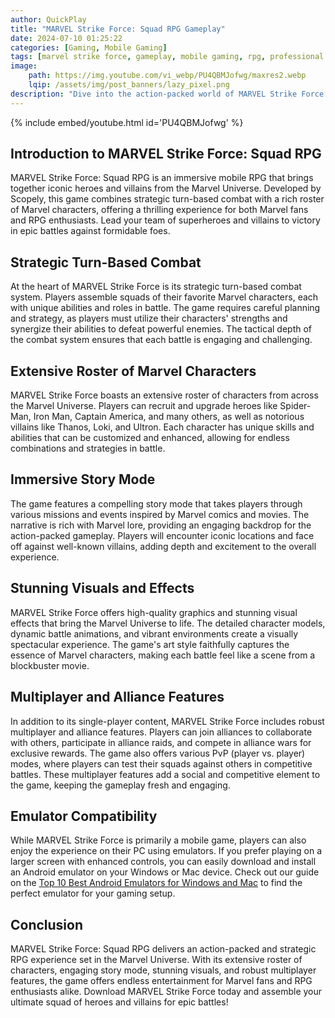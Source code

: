```yaml
---
author: QuickPlay
title: "MARVEL Strike Force: Squad RPG Gameplay"
date: 2024-07-10 01:25:22
categories: [Gaming, Mobile Gaming]
tags: [marvel strike force, gameplay, mobile gaming, rpg, professional gamers, squad rpg]
image: 
    path: https://img.youtube.com/vi_webp/PU4QBMJofwg/maxres2.webp
    lqip: /assets/img/post_banners/lazy_pixel.png
description: "Dive into the action-packed world of MARVEL Strike Force with its unique squad RPG gameplay and strategic features."
---
```


{% include embed/youtube.html id='PU4QBMJofwg' %}

## Introduction to MARVEL Strike Force: Squad RPG

MARVEL Strike Force: Squad RPG is an immersive mobile RPG that brings together iconic heroes and villains from the Marvel Universe. Developed by Scopely, this game combines strategic turn-based combat with a rich roster of Marvel characters, offering a thrilling experience for both Marvel fans and RPG enthusiasts. Lead your team of superheroes and villains to victory in epic battles against formidable foes.

## Strategic Turn-Based Combat

At the heart of MARVEL Strike Force is its strategic turn-based combat system. Players assemble squads of their favorite Marvel characters, each with unique abilities and roles in battle. The game requires careful planning and strategy, as players must utilize their characters' strengths and synergize their abilities to defeat powerful enemies. The tactical depth of the combat system ensures that each battle is engaging and challenging.

## Extensive Roster of Marvel Characters

MARVEL Strike Force boasts an extensive roster of characters from across the Marvel Universe. Players can recruit and upgrade heroes like Spider-Man, Iron Man, Captain America, and many others, as well as notorious villains like Thanos, Loki, and Ultron. Each character has unique skills and abilities that can be customized and enhanced, allowing for endless combinations and strategies in battle.

## Immersive Story Mode

The game features a compelling story mode that takes players through various missions and events inspired by Marvel comics and movies. The narrative is rich with Marvel lore, providing an engaging backdrop for the action-packed gameplay. Players will encounter iconic locations and face off against well-known villains, adding depth and excitement to the overall experience.

## Stunning Visuals and Effects

MARVEL Strike Force offers high-quality graphics and stunning visual effects that bring the Marvel Universe to life. The detailed character models, dynamic battle animations, and vibrant environments create a visually spectacular experience. The game's art style faithfully captures the essence of Marvel characters, making each battle feel like a scene from a blockbuster movie.

## Multiplayer and Alliance Features

In addition to its single-player content, MARVEL Strike Force includes robust multiplayer and alliance features. Players can join alliances to collaborate with others, participate in alliance raids, and compete in alliance wars for exclusive rewards. The game also offers various PvP (player vs. player) modes, where players can test their squads against others in competitive battles. These multiplayer features add a social and competitive element to the game, keeping the gameplay fresh and engaging.

## Emulator Compatibility

While MARVEL Strike Force is primarily a mobile game, players can also enjoy the experience on their PC using emulators. If you prefer playing on a larger screen with enhanced controls, you can easily download and install an Android emulator on your Windows or Mac device. Check out our guide on the [Top 10 Best Android Emulators for Windows and Mac](https://quickplaymobile.github.io/posts/Top-10-Best-Android-Emulators-for-Windows-and-Mac/) to find the perfect emulator for your gaming setup.

## Conclusion

MARVEL Strike Force: Squad RPG delivers an action-packed and strategic RPG experience set in the Marvel Universe. With its extensive roster of characters, engaging story mode, stunning visuals, and robust multiplayer features, the game offers endless entertainment for Marvel fans and RPG enthusiasts alike. Download MARVEL Strike Force today and assemble your ultimate squad of heroes and villains for epic battles!
